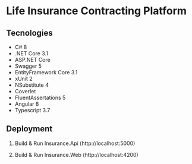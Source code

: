# Life Insurance Contracting Platform

## Tecnologies

* C# 8
* .NET Core 3.1
* ASP.NET Core
* Swagger 5
* EntityFramework Core 3.1
* xUnit 2
* NSubstitute 4
* Coverlet
* FluentAssertations 5
* Angular 8
* Typescript 3.7

## Deployment

1. Build & Run Insurance.Api (http://localhost:5000)

2. Build & Run Insurance.Web (http://localhost:4200)
